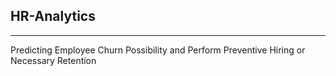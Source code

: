 ## HR-Analytics
<hr />
Predicting Employee Churn Possibility and Perform Preventive Hiring or Necessary Retention
